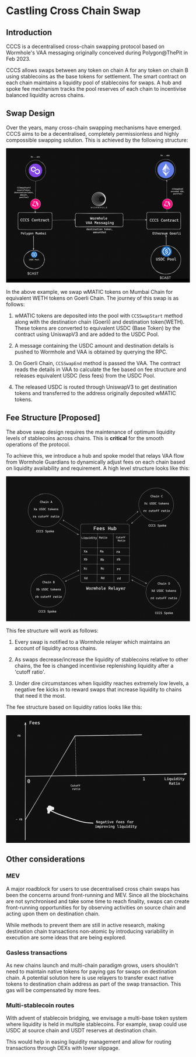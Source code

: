 # Castling Cross Chain Swap

## Introduction

CCCS is a decentralised cross-chain swapping protocol based on Wormhole's VAA messaging originally conceived during Polygon@ThePit in Feb 2023.

CCCS allows swaps between any token on chain A for any token on chain B using stablecoins as the base tokens for settlement. The smart contract on each chain maintains a liquidity pool of stablecoins for swaps. A hub and spoke fee mechanism tracks the pool reserves of each chain to incentivise balanced liquidity across chains.

## Swap Design

Over the years, many cross-chain swapping mechanisms have emerged. CCCS aims to be a decentralised, completely permissionless and highly compossible swapping solution. This is achieved by the following structure:

![structure](https://github.com/Castling-Finance/ccs/blob/3fe82a7bc3b6140b694b98ecd1eb3c9a1c2a26d7/structure.png?raw=true)

In the above example, we swap wMATIC tokens on Mumbai Chain for equivalent WETH tokens on Goerli Chain. The journey of this swap is as follows:

1. wMATIC tokens are deposited into the pool with ```CCSSwapStart``` method along with the destination chain (Goerli) and destination token(WETH). These tokens are converted to equivalent USDC (Base Token) by the contract using UniswapV3 and are added to the USDC Pool.

2. A message containing the USDC amount and destination details is pushed to Wormhole and VAA is obtained by querying the RPC. 

3. On Goerli Chain, ```CCSSwapEnd``` method is passed the VAA. The contract reads the details in VAA to calculate the fee based on fee structure and releases equivalent USDC (less fees) from the USDC Pool.

4. The released USDC is routed through UniswapV3 to get destination tokens and transferred to the address originally deposited wMATIC tokens.

## Fee Structure [Proposed]

The above swap design requires the maintenance of optimum liquidity levels of stablecoins across chains. This is **critical** for the smooth operations of the protocol.

To achieve this, we introduce a hub and spoke model that relays VAA flow from Wormhole Guardians to dynamically adjust fees on each chain based on liquidity availability and requirement. A high level structure looks like this:

![relayer](https://github.com/Castling-Finance/ccs/blob/main/relayer.png?raw=true)

This fee structure will work as follows:

1. Every swap is notified to a Wormhole relayer which maintains an account of liquidity across chains.

2. As swaps decrease/increase the liquidity of stablecoins relative to other chains, the fee is changed incentivise replenishing liquidity after a 'cutoff ratio'.

3. Under dire circumstances when liquidity reaches extremely low levels, a negative fee kicks in to reward swaps that increase liquidity to chains that need it the most.

The fee structure based on liquidity ratios looks like this:

![Fees](https://github.com/Castling-Finance/ccs/blob/main/fees.png?raw=true)

## Other considerations

### MEV
A major roadblock for users to use decentralised cross chain swaps has been the concerns around front-running and MEV. Since all the blockchains are not synchronised and take some time to reach finality, swaps can create front-running opportunities for by observing activities on source chain and acting upon them on destination chain.

While methods to prevent them are still in active research, making destination chain transactions non-atomic by introducing variability in execution are some ideas that are being explored.

### Gasless transactions
As new chains launch and multi-chain paradigm grows, users shouldn't need to maintain native tokens for paying gas for swaps on destination chain. A potential solution here is use relayers to transfer exact native tokens to destination chain address as part of the swap transaction. This gas will be compensated by more fees.

### Multi-stablecoin routes
With advent of stablecoin bridging, we envisage a multi-base token system where liquidity is held in multiple stablecoins. For example, swap could use USDC at source chain and USDT reserves at destination chain. 

This would help in easing liquidity management and allow for routing transactions through DEXs with lower slippage.